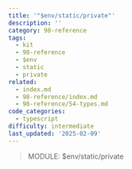 ```yaml
---
title: '"$env/static/private"'
description: ''
category: 98-reference
tags:
  - kit
  - 98-reference
  - $env
  - static
  - private
related:
  - index.md
  - 98-reference/index.md
  - 98-reference/54-types.md
code_categories:
  - typescript
difficulty: intermediate
last_updated: '2025-02-09'
---
```


> MODULE: $env/static/private
